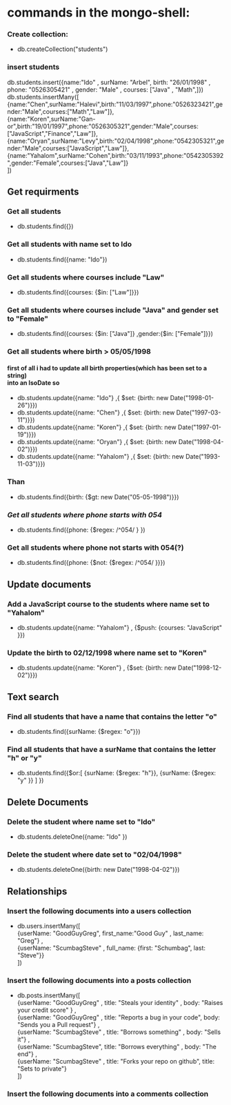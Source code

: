 # commands in the mongo-shell:
 ### Create collection: 
   - db.createCollection("students")
 ### insert students 
  db.students.insert({name:"Ido" , surName: "Arbel", birth: "26/01/1998" , phone: "0526305421" , gender: "Male" , courses: ["Java" , "Math",]})
  db.students.insertMany([<br>
      {name:"Chen",surName:"Halevi",birth:"11/03/1997",phone:"0526323421",gender:"Male",courses:["Math","Law"]}, <br> 
      {name:"Koren",surName:"Gan-or",birth:"19/01/1997",phone:"0526305321",gender:"Male",courses:["JavaScript","Finance","Law"]},<br>
      {name:"Oryan",surName:"Levy",birth:"02/04/1998",phone:"0542305321",gender:"Male",courses:["JavaScript","Law"]},<br>
      {name:"Yahalom",surName:"Cohen",birth:"03/11/1993",phone:"0542305392",gender:"Female",courses:["Java","Law"]}<br>
      ]) 
## Get requirments
### Get all students
 - db.students.find({})
### Get all students with name set to Ido 
 - db.students.find({name: "Ido"})
### Get all students where courses include "Law"
 - db.students.find({courses: {$in: ["Law"]}})
### Get all students where courses include "Java" and gender set to "Female"
 - db.students.find({courses: {$in: ["Java"]} ,gender:{$in: ["Female"]}})
### Get all students where birth > 05/05/1998
 #### first of all i had to update all birth properties(which has been set to a string) <br> into an IsoDate so <br> 
 - db.students.update({name: "Ido"} ,{ $set: {birth: new  Date("1998-01-26")}}) <br>
 -  db.students.update({name: "Chen"} ,{ $set: {birth: new  Date("1997-03-11")}}) <br>
 -  db.students.update({name: "Koren"} ,{ $set: {birth: new  Date("1997-01-19")}}) <br>
 -  db.students.update({name: "Oryan"} ,{ $set: {birth: new  Date("1998-04-02")}}) <br>
 -  db.students.update({name: "Yahalom"} ,{ $set: {birth: new  Date("1993-11-03")}}) <br>
 ### Than 
 -  db.students.find({birth: {$gt: new Date("05-05-1998")}})
 
### *Get all students where phone starts with 054*
 - db.students.find({phone: {$regex: /^054/ } })  
### Get all students where phone not starts with 054(?)
 -  db.students.find({phone: {$not: {$regex: /^054/ }}})

 ## Update documents
 ### Add a JavaScript course to the students where name set to "Yahalom"
 -  db.students.update({name: "Yahalom"} , {$push: {courses: "JavaScript" }})
 ### Update the birth to 02/12/1998 where name set to "Koren"
 -  db.students.update({name: "Koren"} , {$set: {birth: new Date("1998-12-02")}})

 ## Text search 
 ### Find all students that have a name that contains the letter "o"
 - db.students.find({surName: {$regex: "o"}})
 ### Find all students that have a surName that contains the letter "h" or "y"
 - db.students.find({$or:[ {surName: {$regex: "h"}}, {surName: {$regex: "y" }} ] })

 ## Delete Documents
 ### Delete the student where name set to "Ido"
 - db.students.deleteOne({name: "Ido" })
 ### Delete the student where date set to "02/04/1998"
 - db.students.deleteOne({birth: new Date("1998-04-02")})
 
 ## Relationships
 ### Insert the following documents into a users collection
 - db.users.insertMany([ <br>
 {userName: "GoodGuyGreg", first_name:"Good Guy" , last_name: "Greg"} ,<br>
 {userName: "ScumbagSteve" , full_name: {first: "Schumbag", last: "Steve"}} <br>
 ])
 ### Insert the following documents into a posts collection
 - db.posts.insertMany([ <br>
 {userName: "GoodGuyGreg" , title: "Steals your identity" , body: "Raises your credit score" } ,<br> {userName: "GoodGuyGreg" , title: "Reports a bug in your code", body: "Sends you a Pull request"} , <br> {userName: "ScumbagSteve" , title: "Borrows something" , body: "Sells it"} , <br> 
 {userName: "ScumbagSteve", title: "Borrows everything" , body: "The end"} , <br> 
 {userName: "ScumbagSteve" , title: "Forks your repo on github", title: "Sets to private"} <br>
  ])
 ### Insert the following documents into a comments collection



